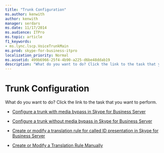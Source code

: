 ```yaml
---
title: "Trunk Configuration"
ms.author: kenwith
author: kenwith
manager: serdars
ms.date: 11/17/2014
ms.audience: ITPro
ms.topic: article
f1_keywords:
- ms.lync.lscp.VoiceTrunkMain
ms.prod: skype-for-business-itpro
localization_priority: Normal
ms.assetid: 499b6966-25f4-4b90-a225-d6be48ddab19
description: "What do you want to do? Click the link to the task that you want to perform."
---
```


# Trunk Configuration
 
What do you want to do? Click the link to the task that you want to perform.
  
- [Configure a trunk with media bypass in Skype for Business Server](../../../deploy/deploy-enterprise-voice/configure-trunk-with-media-bypass.md)
    
- [Configure a trunk without media bypass in Skype for Business Server](../../../deploy/deploy-enterprise-voice/configure-trunk-without-media-bypass.md)
    
- [Create or modify a translation rule for called ID presentation in Skype for Business Server](../../../deploy/deploy-enterprise-voice/called-id-presentation-rules.md)
    
- [Create or Modify a Translation Rule Manually](http://technet.microsoft.com/library/049d1db3-af58-48c5-be89-52e1d068a4bd.aspx)
    
 

